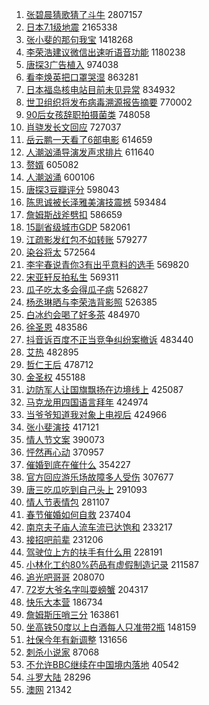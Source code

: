 1. [张碧晨猜歌猜了斗牛](https://s.weibo.com/weibo?q=%23%E5%BC%A0%E7%A2%A7%E6%99%A8%E7%8C%9C%E6%AD%8C%E7%8C%9C%E4%BA%86%E6%96%97%E7%89%9B%23&Refer=top) 2807157
1. [日本7.1级地震](https://s.weibo.com/weibo?q=%23%E6%97%A5%E6%9C%AC7.1%E7%BA%A7%E5%9C%B0%E9%9C%87%23&Refer=top) 2165338
1. [张小斐的那句我宝](https://s.weibo.com/weibo?q=%23%E5%BC%A0%E5%B0%8F%E6%96%90%E7%9A%84%E9%82%A3%E5%8F%A5%E6%88%91%E5%AE%9D%23&Refer=top) 1418268
1. [李荣浩建议微信出速听语音功能](https://s.weibo.com/weibo?q=%23%E6%9D%8E%E8%8D%A3%E6%B5%A9%E5%BB%BA%E8%AE%AE%E5%BE%AE%E4%BF%A1%E5%87%BA%E9%80%9F%E5%90%AC%E8%AF%AD%E9%9F%B3%E5%8A%9F%E8%83%BD%23&Refer=top) 1180238
1. [唐探3广告植入](https://s.weibo.com/weibo?q=%23%E5%94%90%E6%8E%A23%E5%B9%BF%E5%91%8A%E6%A4%8D%E5%85%A5%23&Refer=top) 974038
1. [看李焕英把口罩哭湿](https://s.weibo.com/weibo?q=%23%E7%9C%8B%E6%9D%8E%E7%84%95%E8%8B%B1%E6%8A%8A%E5%8F%A3%E7%BD%A9%E5%93%AD%E6%B9%BF%23&Refer=top) 863281
1. [日本福岛核电站目前未见异常](https://s.weibo.com/weibo?q=%23%E6%97%A5%E6%9C%AC%E7%A6%8F%E5%B2%9B%E6%A0%B8%E7%94%B5%E7%AB%99%E7%9B%AE%E5%89%8D%E6%9C%AA%E8%A7%81%E5%BC%82%E5%B8%B8%23&Refer=top) 834932
1. [世卫组织将发布病毒溯源报告摘要](https://s.weibo.com/weibo?q=%E4%B8%96%E5%8D%AB%E7%BB%84%E7%BB%87%E5%B0%86%E5%8F%91%E5%B8%83%E7%97%85%E6%AF%92%E6%BA%AF%E6%BA%90%E6%8A%A5%E5%91%8A%E6%91%98%E8%A6%81&Refer=top) 770002
1. [90后女孩辞职拍摄菌类](https://s.weibo.com/weibo?q=%2390%E5%90%8E%E5%A5%B3%E5%AD%A9%E8%BE%9E%E8%81%8C%E6%8B%8D%E6%91%84%E8%8F%8C%E7%B1%BB%23&Refer=top) 748058
1. [肖骁发长文回应](https://s.weibo.com/weibo?q=%23%E8%82%96%E9%AA%81%E5%8F%91%E9%95%BF%E6%96%87%E5%9B%9E%E5%BA%94%23&Refer=top) 727037
1. [岳云鹏一天看了6部电影](https://s.weibo.com/weibo?q=%23%E5%B2%B3%E4%BA%91%E9%B9%8F%E4%B8%80%E5%A4%A9%E7%9C%8B%E4%BA%866%E9%83%A8%E7%94%B5%E5%BD%B1%23&Refer=top) 614659
1. [人潮汹涌导演发声求排片](https://s.weibo.com/weibo?q=%23%E4%BA%BA%E6%BD%AE%E6%B1%B9%E6%B6%8C%E5%AF%BC%E6%BC%94%E5%8F%91%E5%A3%B0%E6%B1%82%E6%8E%92%E7%89%87%23&Refer=top) 611640
1. [赘婿](https://s.weibo.com/weibo?q=%E8%B5%98%E5%A9%BF&Refer=top) 605082
1. [人潮汹涌](https://s.weibo.com/weibo?q=%E4%BA%BA%E6%BD%AE%E6%B1%B9%E6%B6%8C&Refer=top) 600106
1. [唐探3豆瓣评分](https://s.weibo.com/weibo?q=%23%E5%94%90%E6%8E%A23%E8%B1%86%E7%93%A3%E8%AF%84%E5%88%86%23&Refer=top) 598043
1. [陈思诚被长泽雅美演技震撼](https://s.weibo.com/weibo?q=%23%E9%99%88%E6%80%9D%E8%AF%9A%E8%A2%AB%E9%95%BF%E6%B3%BD%E9%9B%85%E7%BE%8E%E6%BC%94%E6%8A%80%E9%9C%87%E6%92%BC%23&Refer=top) 593484
1. [詹姆斯战斧劈扣](https://s.weibo.com/weibo?q=%23%E8%A9%B9%E5%A7%86%E6%96%AF%E6%88%98%E6%96%A7%E5%8A%88%E6%89%A3%23&Refer=top) 586659
1. [15副省级城市GDP](https://s.weibo.com/weibo?q=%2315%E5%89%AF%E7%9C%81%E7%BA%A7%E5%9F%8E%E5%B8%82GDP%23&Refer=top) 582061
1. [江疏影发红包不如转账](https://s.weibo.com/weibo?q=%23%E6%B1%9F%E7%96%8F%E5%BD%B1%E5%8F%91%E7%BA%A2%E5%8C%85%E4%B8%8D%E5%A6%82%E8%BD%AC%E8%B4%A6%23&Refer=top) 579277
1. [染谷将太](https://s.weibo.com/weibo?q=%E6%9F%93%E8%B0%B7%E5%B0%86%E5%A4%AA&Refer=top) 572564
1. [李宇春说青你3有出乎意料的选手](https://s.weibo.com/weibo?q=%23%E6%9D%8E%E5%AE%87%E6%98%A5%E8%AF%B4%E9%9D%92%E4%BD%A03%E6%9C%89%E5%87%BA%E4%B9%8E%E6%84%8F%E6%96%99%E7%9A%84%E9%80%89%E6%89%8B%23&Refer=top) 569820
1. [宋亚轩反拍私生](https://s.weibo.com/weibo?q=%23%E5%AE%8B%E4%BA%9A%E8%BD%A9%E5%8F%8D%E6%8B%8D%E7%A7%81%E7%94%9F%23&Refer=top) 569311
1. [瓜子吃太多会得瓜子病](https://s.weibo.com/weibo?q=%23%E7%93%9C%E5%AD%90%E5%90%83%E5%A4%AA%E5%A4%9A%E4%BC%9A%E5%BE%97%E7%93%9C%E5%AD%90%E7%97%85%23&Refer=top) 526827
1. [杨丞琳晒与李荣浩背影照](https://s.weibo.com/weibo?q=%23%E6%9D%A8%E4%B8%9E%E7%90%B3%E6%99%92%E4%B8%8E%E6%9D%8E%E8%8D%A3%E6%B5%A9%E8%83%8C%E5%BD%B1%E7%85%A7%23&Refer=top) 526385
1. [白冰约会喝了好多茶](https://s.weibo.com/weibo?q=%23%E7%99%BD%E5%86%B0%E7%BA%A6%E4%BC%9A%E5%96%9D%E4%BA%86%E5%A5%BD%E5%A4%9A%E8%8C%B6%23&Refer=top) 484970
1. [徐圣恩](https://s.weibo.com/weibo?q=%E5%BE%90%E5%9C%A3%E6%81%A9&Refer=top) 483586
1. [抖音诉百度不正当竞争纠纷案撤诉](https://s.weibo.com/weibo?q=%E6%8A%96%E9%9F%B3%E8%AF%89%E7%99%BE%E5%BA%A6%E4%B8%8D%E6%AD%A3%E5%BD%93%E7%AB%9E%E4%BA%89%E7%BA%A0%E7%BA%B7%E6%A1%88%E6%92%A4%E8%AF%89&Refer=top) 483440
1. [艾热](https://s.weibo.com/weibo?q=%E8%89%BE%E7%83%AD&Refer=top) 482895
1. [哲仁王后](https://s.weibo.com/weibo?q=%E5%93%B2%E4%BB%81%E7%8E%8B%E5%90%8E&Refer=top) 478712
1. [金圣权](https://s.weibo.com/weibo?q=%E9%87%91%E5%9C%A3%E6%9D%83&Refer=top) 455188
1. [边防军人让国旗飘扬在边境线上](https://s.weibo.com/weibo?q=%E8%BE%B9%E9%98%B2%E5%86%9B%E4%BA%BA%E8%AE%A9%E5%9B%BD%E6%97%97%E9%A3%98%E6%89%AC%E5%9C%A8%E8%BE%B9%E5%A2%83%E7%BA%BF%E4%B8%8A&Refer=top) 425087
1. [马克龙用四国语言拜年](https://s.weibo.com/weibo?q=%23%E9%A9%AC%E5%85%8B%E9%BE%99%E7%94%A8%E5%9B%9B%E5%9B%BD%E8%AF%AD%E8%A8%80%E6%8B%9C%E5%B9%B4%23&Refer=top) 424974
1. [当爷爷知道我对象上电视后](https://s.weibo.com/weibo?q=%23%E5%BD%93%E7%88%B7%E7%88%B7%E7%9F%A5%E9%81%93%E6%88%91%E5%AF%B9%E8%B1%A1%E4%B8%8A%E7%94%B5%E8%A7%86%E5%90%8E%23&Refer=top) 424966
1. [张小斐演技](https://s.weibo.com/weibo?q=%E5%BC%A0%E5%B0%8F%E6%96%90%E6%BC%94%E6%8A%80&Refer=top) 417121
1. [情人节文案](https://s.weibo.com/weibo?q=%E6%83%85%E4%BA%BA%E8%8A%82%E6%96%87%E6%A1%88&Refer=top) 390073
1. [怦然再心动](https://s.weibo.com/weibo?q=%E6%80%A6%E7%84%B6%E5%86%8D%E5%BF%83%E5%8A%A8&Refer=top) 370957
1. [催婚到底在催什么](https://s.weibo.com/weibo?q=%23%E5%82%AC%E5%A9%9A%E5%88%B0%E5%BA%95%E5%9C%A8%E5%82%AC%E4%BB%80%E4%B9%88%23&Refer=top) 354227
1. [官方回应游乐场故障多人受伤](https://s.weibo.com/weibo?q=%23%E5%AE%98%E6%96%B9%E5%9B%9E%E5%BA%94%E6%B8%B8%E4%B9%90%E5%9C%BA%E6%95%85%E9%9A%9C%E5%A4%9A%E4%BA%BA%E5%8F%97%E4%BC%A4%23&Refer=top) 307677
1. [唐三吃瓜吃到自己头上](https://s.weibo.com/weibo?q=%23%E5%94%90%E4%B8%89%E5%90%83%E7%93%9C%E5%90%83%E5%88%B0%E8%87%AA%E5%B7%B1%E5%A4%B4%E4%B8%8A%23&Refer=top) 291093
1. [情人节表情包](https://s.weibo.com/weibo?q=%E6%83%85%E4%BA%BA%E8%8A%82%E8%A1%A8%E6%83%85%E5%8C%85&Refer=top) 281107
1. [春节催婚如何自救](https://s.weibo.com/weibo?q=%23%E6%98%A5%E8%8A%82%E5%82%AC%E5%A9%9A%E5%A6%82%E4%BD%95%E8%87%AA%E6%95%91%23&Refer=top) 237404
1. [南京夫子庙人流车流已达饱和](https://s.weibo.com/weibo?q=%23%E5%8D%97%E4%BA%AC%E5%A4%AB%E5%AD%90%E5%BA%99%E4%BA%BA%E6%B5%81%E8%BD%A6%E6%B5%81%E5%B7%B2%E8%BE%BE%E9%A5%B1%E5%92%8C%23&Refer=top) 233217
1. [接招吧前辈](https://s.weibo.com/weibo?q=%23%E6%8E%A5%E6%8B%9B%E5%90%A7%E5%89%8D%E8%BE%88%23&Refer=top) 231206
1. [驾驶位上方的扶手有什么用](https://s.weibo.com/weibo?q=%E9%A9%BE%E9%A9%B6%E4%BD%8D%E4%B8%8A%E6%96%B9%E7%9A%84%E6%89%B6%E6%89%8B%E6%9C%89%E4%BB%80%E4%B9%88%E7%94%A8&Refer=top) 228191
1. [小林化工约80%药品有虚假制造记录](https://s.weibo.com/weibo?q=%E5%B0%8F%E6%9E%97%E5%8C%96%E5%B7%A5%E7%BA%A680%25%E8%8D%AF%E5%93%81%E6%9C%89%E8%99%9A%E5%81%87%E5%88%B6%E9%80%A0%E8%AE%B0%E5%BD%95&Refer=top) 211587
1. [追光吧哥哥](https://s.weibo.com/weibo?q=%23%E8%BF%BD%E5%85%89%E5%90%A7%E5%93%A5%E5%93%A5%23&Refer=top) 208070
1. [72岁大爷名字叫耍螃蟹](https://s.weibo.com/weibo?q=%2372%E5%B2%81%E5%A4%A7%E7%88%B7%E5%90%8D%E5%AD%97%E5%8F%AB%E8%80%8D%E8%9E%83%E8%9F%B9%23&Refer=top) 204317
1. [快乐大本营](https://s.weibo.com/weibo?q=%E5%BF%AB%E4%B9%90%E5%A4%A7%E6%9C%AC%E8%90%A5&Refer=top) 186734
1. [詹姆斯压哨三分](https://s.weibo.com/weibo?q=%E8%A9%B9%E5%A7%86%E6%96%AF%E5%8E%8B%E5%93%A8%E4%B8%89%E5%88%86&Refer=top) 163861
1. [坐高铁50度以上白酒每人只准带2瓶](https://s.weibo.com/weibo?q=%23%E5%9D%90%E9%AB%98%E9%93%8150%E5%BA%A6%E4%BB%A5%E4%B8%8A%E7%99%BD%E9%85%92%E6%AF%8F%E4%BA%BA%E5%8F%AA%E5%87%86%E5%B8%A62%E7%93%B6%23&Refer=top) 148159
1. [社保今年有新调整](https://s.weibo.com/weibo?q=%23%E7%A4%BE%E4%BF%9D%E4%BB%8A%E5%B9%B4%E6%9C%89%E6%96%B0%E8%B0%83%E6%95%B4%23&Refer=top) 131656
1. [刺杀小说家](https://s.weibo.com/weibo?q=%E5%88%BA%E6%9D%80%E5%B0%8F%E8%AF%B4%E5%AE%B6&Refer=top) 87068
1. [不允许BBC继续在中国境内落地](https://s.weibo.com/weibo?q=%23%E4%B8%8D%E5%85%81%E8%AE%B8BBC%E7%BB%A7%E7%BB%AD%E5%9C%A8%E4%B8%AD%E5%9B%BD%E5%A2%83%E5%86%85%E8%90%BD%E5%9C%B0%23&Refer=top) 40542
1. [斗罗大陆](https://s.weibo.com/weibo?q=%E6%96%97%E7%BD%97%E5%A4%A7%E9%99%86&Refer=top) 28296
1. [澳网](https://s.weibo.com/weibo?q=%E6%BE%B3%E7%BD%91&Refer=top) 21342